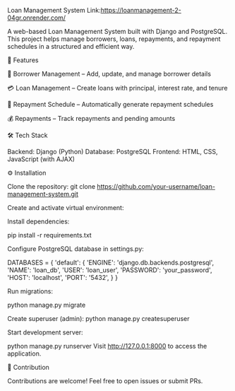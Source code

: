 Loan Management System 
Link:https://loanmanagement-2-04gr.onrender.com/

A web-based Loan Management System built with Django and PostgreSQL.
This project helps manage borrowers, loans, repayments, and repayment schedules in a structured and efficient way.

🚀 Features

👤 Borrower Management – Add, update, and manage borrower details

💳 Loan Management – Create loans with principal, interest rate, and tenure

📅 Repayment Schedule – Automatically generate repayment schedules

💰 Repayments – Track repayments and pending amounts

🛠️ Tech Stack

Backend: Django (Python)
Database: PostgreSQL
Frontend: HTML, CSS, JavaScript (with AJAX)

⚙️ Installation

Clone the repository: git clone https://github.com/your-username/loan-management-system.git

Create and activate virtual environment:

Install dependencies:

pip install -r requirements.txt

Configure PostgreSQL database in settings.py:

DATABASES = {
    'default': {
        'ENGINE': 'django.db.backends.postgresql',
        'NAME': 'loan_db',
        'USER': 'loan_user',
        'PASSWORD': 'your_password',
        'HOST': 'localhost',
        'PORT': '5432',
    }
}


Run migrations:

python manage.py migrate

Create superuser (admin):
python manage.py createsuperuser


Start development server:

python manage.py runserver
Visit http://127.0.0.1:8000 to access the application.


🤝 Contribution

Contributions are welcome! Feel free to open issues or submit PRs.
